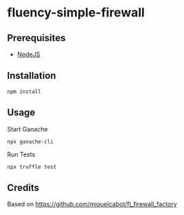 # fluency-simple-firewall

## Prerequisites

- [NodeJS](https://nodejs.org/)

## Installation

```
npm install
```

## Usage

Start Ganache
```
npx ganache-cli
```

Run Tests

```
npx truffle test
```

## Credits

Based on https://github.com/miquelcabot/fl_firewall_factory